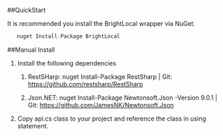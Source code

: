 ##QuickStart

It is recommended you install the BrightLocal wrapper via NuGet.
```csharp
   nuget Install-Package BrightLocal
```

##Manual Install

1. Install the following dependencies

    1. RestSHarp: nuget Install-Package RestSharp | Git: https://github.com/restsharp/RestSharp

    2. Json.NET: nuget Install-Package Newtonsoft.Json -Version 9.0.1 | Git: https://github.com/JamesNK/Newtonsoft.Json


2. Copy api.cs class to your project and reference the class in using statement.

       
